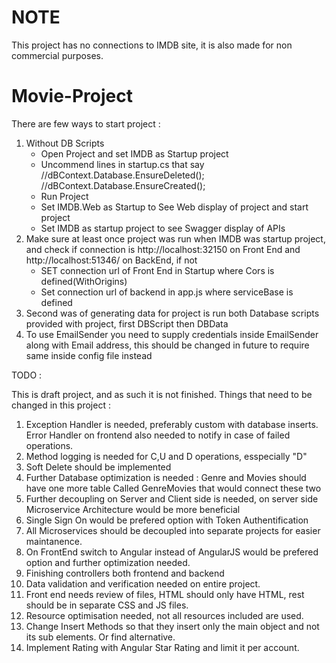 # NOTE
This project has no connections to IMDB site, it is also made for non commercial purposes.
# Movie-Project
There are few ways to start project :
1. Without DB Scripts 
	- Open Project and set IMDB as Startup project
	- Uncommend lines in startup.cs that say 
			//dBContext.Database.EnsureDeleted();
            //dBContext.Database.EnsureCreated();
	- Run Project
	- Set IMDB.Web as Startup to See Web display of project and start project
	- Set IMDB as startup project to see Swagger display of APIs
2. Make sure at least once project was run when IMDB was startup project, and check if connection is http://localhost:32150 on Front End and http://localhost:51346/ on BackEnd, if not 
	- SET connection url of Front End in Startup where Cors is defined(WithOrigins)
	- Set connection url of backend in app.js where serviceBase is defined
3. Second was of generating data for project is run both Database scripts provided with project, first DBScript then DBData
4. To use EmailSender you need to supply credentials inside EmailSender along with Email address, this should be changed in future to require same inside config file instead

TODO :

This is draft project, and as such it is not finished. Things that need to be changed in this project :
1. Exception Handler is needed, preferably custom with database inserts. Error Handler on frontend also needed to notify in case of failed operations.
2. Method logging is needed for C,U and D operations, esspecially "D"
3. Soft Delete should be implemented
4. Further Database optimization is needed : Genre and Movies should have one more table Called GenreMovies that would connect these two
5. Further decoupling on Server and Client side is needed, on server side Microservice Architecture would be more beneficial
6. Single Sign On would be prefered option with Token Authentification
7. All Microservices should be decoupled into separate projects for easier maintanence.
8. On FrontEnd switch to Angular instead of AngularJS would be prefered option and further optimization needed.
9. Finishing controllers both frontend and backend
10. Data validation and verification needed on entire project.
11. Front end needs review of files, HTML should only have HTML, rest should be in separate CSS and JS files.
12. Resource optimisation needed, not all resources included are used.
13. Change Insert Methods so that they insert only the main object and not its sub elements. Or find alternative.
14. Implement Rating with Angular Star Rating and limit it per account.
